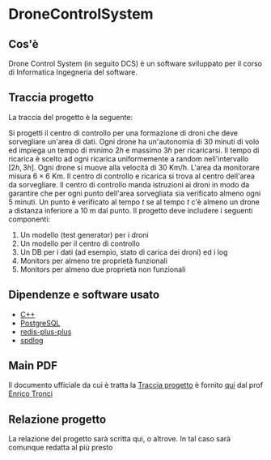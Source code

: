 # DroneControlSystem

## Cos'è

Drone Control System (in seguito DCS) è un software sviluppato per il corso di Informatica Ingegneria del software.

## Traccia progetto

La traccia del progetto è la seguente:

Si progetti il centro di controllo per una formazione di droni che deve sorvegliare un'area di dati. Ogni drone ha un'autonomia di 30 minuti di volo ed impiega un tempo di minimo $2h$ e massimo $3h$ per ricaricarsi. Il tempo di ricarica è scelto ad ogni ricarica uniformemente a random nell'intervallo $[2h, 3h]$. Ogni drone si muove alla velocità di $30$ Km/h. L'area da monitorare misura $6\times6$ Km. Il centro di controllo e ricarica si trova al centro dell'area da sorvegliare. Il centro di controllo manda istruzioni ai droni in modo da garantire che per ogni punto dell'area sorvegliata sia verificato almeno ogni $5$ minuti. Un punto è verificato al tempo $t$ se al tempo $t$ c'è almeno un drone a distanza inferiore a $10$ m dal punto. Il progetto deve includere i seguenti componenti:

1. Un modello (test generator) per i droni
2. Un modello per il centro di controllo
3. Un DB per i dati (ad esempio, stato di carica dei droni) ed i log
4. Monitors per almeno tre proprietà funzionali
5. Monitors per almeno due proprietà non funzionali

## Dipendenze e software usato

- [C++](https://isocpp.org/)
- [PostgreSQL](https://www.postgresql.org/)
- [redis-plus-plus](https://github.com/sewenew/redis-plus-plus)
- [spdlog](https://github.com/gabime/spdlog)

## Main PDF

Il documento ufficiale da cui è tratta la [Traccia progetto](#traccia-progetto) è fornito [qui](https://drive.google.com/drive/folders/1HCPIGL4mzhRJXjWQehEopvJYqsjLs2WF) dal prof [Enrico Tronci](https://corsidilaurea.uniroma1.it/it/users/enricotronciuniroma1it)

## Relazione progetto

La relazione del progetto sarà scritta qui, o altrove. In tal caso sarà comunque redatta al più presto
